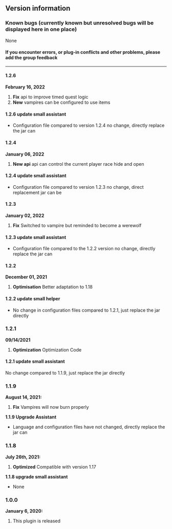 ## Version information

### Known bugs (currently known but unresolved bugs will be displayed here in one place)
None
#### If you encounter errors, or plug-in conflicts and other problems, please add the group feedback

------------
#### 1.2.6
**February 16, 2022**
1. **Fix** api to improve timed quest logic
2. **New** vampires can be configured to use items

#### 1.2.6 update small assistant
- Configuration file compared to version 1.2.4 no change, directly replace the jar can

#### 1.2.4
**January 06, 2022**
1. **New api** api can control the current player race hide and open

#### 1.2.4 update small assistant
- Configuration file compared to version 1.2.3 no change, direct replacement jar can be

#### 1.2.3
**January 02, 2022**
1. **Fix** Switched to vampire but reminded to become a werewolf

#### 1.2.3 update small assistant
- Configuration file compared to the 1.2.2 version no change, directly replace the jar can

#### 1.2.2
**December 01, 2021**
1. **Optimisation** Better adaptation to 1.18

#### 1.2.2 update small helper
- No change in configuration files compared to 1.2.1, just replace the jar directly

### 1.2.1
**09/14/2021**
1. **Optimization** Optimization Code

#### 1.2.1 update small assistant
No change compared to 1.1.9, just replace the jar directly

### 1.1.9
**August 14, 2021:**
1. **Fix** Vampires will now burn properly

**1.1.9 Upgrade Assistant**
- Language and configuration files have not changed, directly replace the jar can

### 1.1.8
**July 26th, 2021:**
1. **Optimized** Compatible with version 1.17

**1.1.8 upgrade small assistant**
- None

### 1.0.0
**January 6, 2020:**
1. This plugin is released